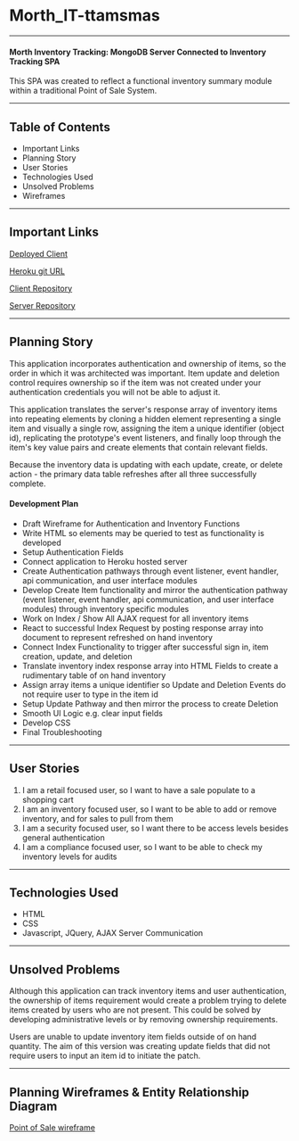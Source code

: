 # Morth_IT-ttamsmas

---

#### Morth Inventory Tracking: MongoDB Server Connected to Inventory Tracking SPA

This SPA was created to reflect a functional inventory summary module within a traditional Point of Sale System.

---

## Table of Contents

 - Important Links
 - Planning Story
 - User Stories
 - Technologies Used
 - Unsolved Problems
 - Wireframes

---

## Important Links

[Deployed Client](https://ttamsmas.github.io/Morth_IT-ttamsmas/)

[Heroku git URL](https://git.heroku.com/morthinventorytracking.git)

[Client Repository](https://github.com/ttamsmas/Morth_IT-ttamsmas)

[Server Repository](https://github.com/ttamsmas/Morth_Inventory_Tracking)

---

## Planning Story

This application incorporates authentication and ownership of items, so the order in which it was architected was important. Item update and deletion control requires ownership so if the item was not created under your authentication credentials you will not be able to adjust it.

This application translates the server's response array of inventory items into repeating elements by cloning a hidden element representing a single item and visually a single row, assigning the item a unique identifier (object id), replicating the prototype's event listeners, and finally loop through the item's key value pairs and create elements that contain relevant fields.

Because the inventory data is updating with each update, create, or delete action - the primary data table refreshes after all three successfully complete.

#### Development Plan

 - Draft Wireframe for Authentication and Inventory Functions
 - Write HTML so elements may be queried to test as functionality is developed
 - Setup Authentication Fields
 - Connect application to Heroku hosted server
 - Create Authentication pathways through event listener, event handler, api communication, and user interface modules
 - Develop Create Item functionality and mirror the authentication pathway (event listener, event handler, api communication, and user interface modules) through inventory specific modules
 - Work on Index / Show All AJAX request for all inventory items
 - React to successful Index Request by posting response array into document to represent refreshed on hand inventory
 - Connect Index Functionality to trigger after successful sign in, item creation, update, and deletion
 - Translate inventory index response array into HTML Fields to create a rudimentary table of on hand inventory
 - Assign array items a unique identifier so Update and Deletion Events do not require user to type in the item id
 - Setup Update Pathway and then mirror the process to create Deletion
 - Smooth UI Logic e.g. clear input fields
 - Develop CSS
 - Final Troubleshooting

---

## User Stories

  1. I am a retail focused user, so I want to have a sale populate to a shopping cart
  2. I am an inventory focused user, so I want to be able to add or remove inventory, and for sales to pull from them
  3. I am a security focused user, so I want there to be access levels besides general authentication
  4. I am a compliance focused user, so I want to be able to check my inventory levels for audits

---

## Technologies Used

- HTML
- CSS
- Javascript, JQuery, AJAX Server Communication

---

## Unsolved Problems

Although this application can track inventory items and user authentication, the ownership of items requirement would create a problem trying to delete items created by users who are not present. This could be solved by developing administrative levels or by removing ownership requirements.

Users are unable to update inventory item fields outside of on hand quantity. The aim of this version was creating update fields that did not require users to input an item id to initiate the patch.

---

## Planning Wireframes & Entity Relationship Diagram

[Point of Sale wireframe](https://imgur.com/a/nMBNJa6)
